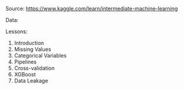 Source: https://www.kaggle.com/learn/intermediate-machine-learning

Data: 

Lessons:
1. Introduction
2. Missing Values
3. Categorical Variables
4. Pipelines
5. Cross-validation
6. XGBoost
7. Data Leakage